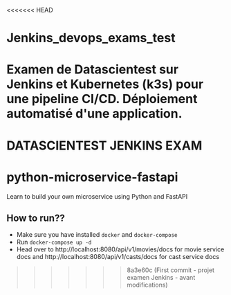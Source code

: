 <<<<<<< HEAD
# Jenkins_devops_exams_test
Examen de Datascientest sur Jenkins et Kubernetes (k3s) pour une pipeline CI/CD. Déploiement automatisé d'une application.
=======
# DATASCIENTEST JENKINS EXAM
# python-microservice-fastapi
Learn to build your own microservice using Python and FastAPI

## How to run??
 - Make sure you have installed `docker` and `docker-compose`
 - Run `docker-compose up -d`
 - Head over to http://localhost:8080/api/v1/movies/docs for movie service docs 
   and http://localhost:8080/api/v1/casts/docs for cast service docs
>>>>>>> 8a3e60c (First commit - projet examen Jenkins - avant modifications)
